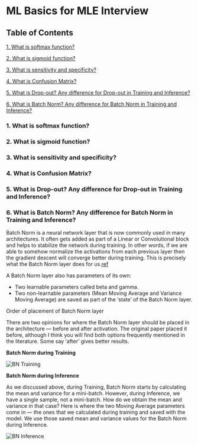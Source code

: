 # ML Basics for MLE Interview

## Table of Contents

[1. What is softmax function?](https://github.com/iphyer/MLE_Interview_Preparation/blob/main/ML_Basic.md#1-what-is-softmax-function)

[2. What is sigmoid function?](https://github.com/iphyer/MLE_Interview_Preparation/blob/main/ML_Basic.md#2-what-is-sigmoid-function)

[3. What is sensitivity and specificity? ](https://github.com/iphyer/MLE_Interview_Preparation/blob/main/ML_Basic.md#3-what-is-sensitivity-and-specificity)

[4. What is Confusion Matrix?](https://github.com/iphyer/MLE_Interview_Preparation/blob/main/ML_Basic.md#4-what-is-confusion-matrix)

[5. What is Drop-out? Any difference for Drop-out in Training and Inference?](https://github.com/iphyer/MLE_Interview_Preparation/blob/main/ML_Basic.md#5-what-is-drop-out-any-difference-for-drop-out-in-training-and-predicting)

[6. What is Batch Norm? Any difference for Batch Norm in Training and Inference?](https://github.com/iphyer/MLE_Interview_Preparation/blob/main/ML_Basic.md#6-what-is-batch-norm-any-difference-for-batch-norm-in-training-and-predicting)

### 1. What is softmax function? 

### 2. What is sigmoid function? 

### 3. What is sensitivity and specificity? 

### 4. What is Confusion Matrix? 

### 5. What is Drop-out? Any difference for Drop-out in Training and Inference? 

### 6. What is Batch Norm? Any difference for Batch Norm in Training and Inference? 



Batch Norm is a neural network layer that is now commonly used in many architectures. It often gets added as part of a Linear or Convolutional block and helps to stabilize the network during training. In other words, if we are able to somehow normalize the activations from each previous layer then the gradient descent will converge better during training. This is precisely what the Batch Norm layer does for us.[ref](https://towardsdatascience.com/batch-norm-explained-visually-how-it-works-and-why-neural-networks-need-it-b18919692739)

A Batch Norm layer also has parameters of its own:
* Two learnable parameters called beta and gamma.
* Two non-learnable parameters (Mean Moving Average and Variance Moving Average) are saved as part of the ‘state’ of the Batch Norm layer.

Order of placement of Batch Norm layer

There are two opinions for where the Batch Norm layer should be placed in the architecture — before and after activation. The original paper placed it before, although I think you will find both options frequently mentioned in the literature. Some say ‘after’ gives better results.

**Batch Norm during Training**

![BN Training]()

**Batch Norm during Inference**

As we discussed above, during Training, Batch Norm starts by calculating the mean and variance for a mini-batch. However, during Inference, we have a single sample, not a mini-batch. How do we obtain the mean and variance in that case?
Here is where the two Moving Average parameters come in — the ones that we calculated during training and saved with the model. We use those saved mean and variance values for the Batch Norm during Inference.

![BN Inference ]()


